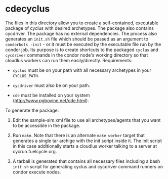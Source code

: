 
cdecyclus
==========

The files in this directory allow you to create a self-contained, executable
package of cyclus with desired archetypes.  The package also contains
cycdriver. The package has no external dependencies.  The process also
generates an `init.sh` file which should be passed as an argument to
`condorbots -init` - or it must be executed by the executable file run by the
condor job. Its purpose is to create shortcuts to the packaged `cyclus` and
`cycdriver` commands in the condor node's working directory so that cloudlus
workers can run them easily/directly. Requirements:

* `cyclus` must be on your path with all necessary archetypes in your
  `CYCLUS_PATH`.

* `cycdriver` must also be on your path.

* `cde` must be installed on your system (http://www.pgbovine.net/cde.html).

To generate the package:

1. Edit the sample-sim.xml file to use all archetypes/agents that you want to
   be accessible in the package.

2. Run `make`.  Note that there is an alternate `make worker` target that
generates a single tar archige with the init script inside it.  The init
script in this case additionally starts a cloudlus worker talking to a server
at cycrun.fuelcycle.org.

3. A tarball is generated that contains all necessary files including a bash
   `init.sh` script for generating cyclus and cycdriver command runners on condor
   execute nodes.
